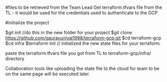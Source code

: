 #files to be retrieved from the Team Lead
Get terraform.tfvars file from the TL - it would be used for the credentials used to authenticate to the GCP

#initialize the project

$git init //do this in the new folder for your project
$git clone https://github.com/gauravuniyal1998/terraform-gcp.git
$cd terraform-gcp
$cd infra
$terraform init // initialized the new state files for your terraform. 

paste the terraform.tfvars file you got from TL to terraform-gcp/infra/ directory

Collaboration tools like uploading the state file to the cloud for team to be on the same page will be executed later.

